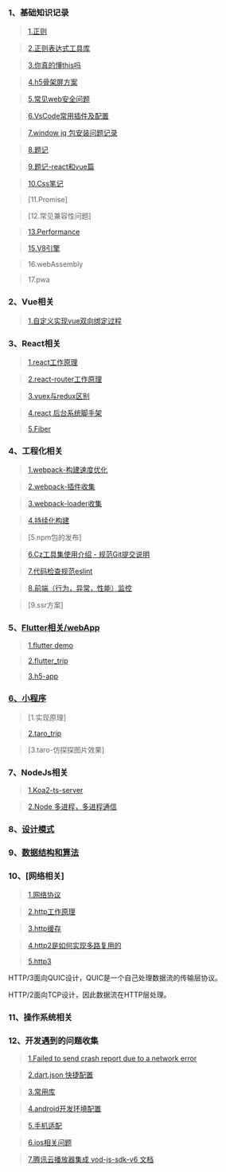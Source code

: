 ### 1、基础知识记录
>[1.正则](https://github.com/jiangdexiao/blog/issues/1)

>[2.正则表达式工具库](https://github.com/jiangdexiao/regex-tool)

>[3.你真的懂this吗](https://www.jianshu.com/p/cdbc292b1e49)

>[4.h5骨架屏方案](https://xiaoiver.github.io/coding/2017/07/30/%E4%B8%BAvue%E9%A1%B9%E7%9B%AE%E6%B7%BB%E5%8A%A0%E9%AA%A8%E6%9E%B6%E5%B1%8F.html)

>[5.常见web安全问题](https://github.com/jiangdexiao/blog/issues/10)

>[6.VsCode常用插件及配置](https://github.com/jiangdexiao/blog/issues/11)

>[7.window jq 包安装问题记录](https://github.com/jiangdexiao/blog/issues/12)

>[8.题记](https://github.com/jiangdexiao/blog/issues/13)

>[9.题记-react和vue篇](https://github.com/jiangdexiao/blog/issues/25)

>[10.Css笔记](https://github.com/jiangdexiao/blog/issues/14)

>[11.Promise]

>[12.常见兼容性问题]

>[13.Performance](https://developer.mozilla.org/zh-CN/docs/Web/API/Performance)

>[15.V8引擎](https://github.com/jiangdexiao/blog/issues/33)

>16.webAssembly

>17.pwa

### 2、Vue相关
> [1.自定义实现vue双向绑定过程](https://github.com/jiangdexiao/blog/tree/master/vue/myVue) 
 
### 3、React相关
> [1.react工作原理](https://github.com/jiangdexiao/blog/issues/15)  

> [2.react-router工作原理](https://github.com/jiangdexiao/blog/issues/16) 

> [3.vuex与redux区别](https://github.com/jiangdexiao/blog/issues/17) 

> [4.react 后台系统脚手架](https://github.com/jdxorg/antd-admin-js)

> [5.Fiber](https://github.com/acdlite/react-fiber-architecture)

### 4、工程化相关
> [1.webpack-构建速度优化](https://github.com/jiangdexiao/blog/issues/26) 

> [2.webpack-插件收集](https://github.com/jiangdexiao/blog/issues/27) 

> [3.webpack-loader收集](https://github.com/jiangdexiao/blog/issues/28) 

> [4.持续化构建](https://github.com/jiangdexiao/blog/issues/29) 

> [5.npm包的发布]

> [6.Cz工具集使用介绍 - 规范Git提交说明](https://juejin.im/post/5cc4694a6fb9a03238106eb9)

> [7.代码检查规范eslint](https://github.com/jiangdexiao/blog/issues/2)

> [8.前端（行为，异常，性能）监控](https://github.com/jiangdexiao/blog/issues/32)

> [9.ssr方案]

### 5、[Flutter相关/webApp](https://www.cnblogs.com/yangyxd/p/9232308.html)

> [1.flutter demo](https://github.com/jiangdexiao/flutter-app)

> [2.flutter_trip](https://github.com/jdxorg/flutter_trip_app)

> [3.h5-app](https://github.com/jiangdexiao/h5-app)

### [6、小程序](https://developers.weixin.qq.com/miniprogram/dev/framework/)

> [1.实现原理]

> [2.taro_trip](https://github.com/jdxorg/taro-trip)

> [3.taro-仿探探图片效果]

### 7、NodeJs相关

> [1.Koa2-ts-server](https://github.com/jdxorg/koa2-ts-server)

> [2.Node 多进程，多进程通信](https://blog.csdn.net/hongchh/article/details/79898816)

### 8、[设计模式](https://github.com/jiangdexiao/blog/tree/master/design-mode)  

### 9、[数据结构和算法](https://github.com/jiangdexiao/blog/tree/master/structure)  

### 10、[网络相关]
>[1.网络协议](https://github.com/jiangdexiao/blog/issues/31)

>[2.http工作原理](https://github.com/jiangdexiao/blog/issues/3)

>[3.http缓存](https://github.com/jiangdexiao/blog/issues/4)

>[4.http2是如何实现多路复用的](https://www.jianshu.com/p/ff8f0bd78942)

>[5.http3](https://www.kancloud.cn/kancloud/http3-explained/1395004)

HTTP/3面向QUIC设计，QUIC是一个自己处理数据流的传输层协议。

HTTP/2面向TCP设计，因此数据流在HTTP层处理。

### 11、操作系统相关

### 12、开发遇到的问题收集
> [1.Failed to send crash report due to a network error](https://github.com/jiangdexiao/blog/issues/5)

> [2.dart.json 快捷配置](https://github.com/jiangdexiao/blog/issues/6)

> [3.常用库](https://github.com/jiangdexiao/blog/issues/7)

> [4.android开发环境配置](https://github.com/jiangdexiao/blog/issues/8)

> [5.手机适配](https://github.com/jiangdexiao/blog/issues/9)

> [6.ios相关问题](https://github.com/jiangdexiao/blog/issues/30)

> [7.腾讯云播放器集成 vod-js-sdk-v6 ](https://github.com/tencentyun/vod-js-sdk-v6) [文档](https://cloud.tencent.com/document/product/266/9239)
